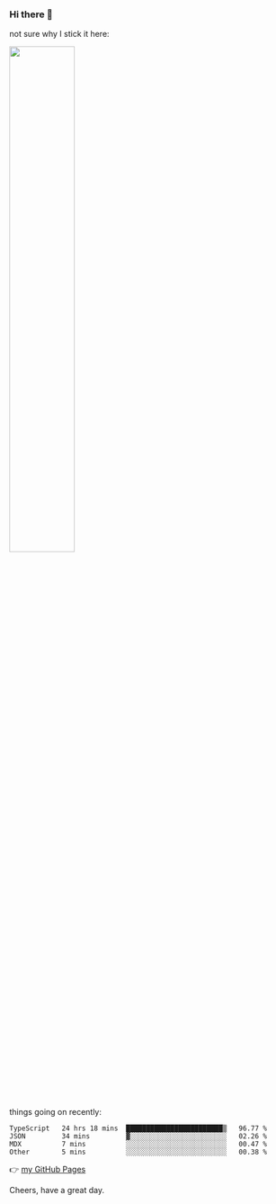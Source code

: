 ### Hi there 👋

not sure why I stick it here:

[<img width="48%" src="https://github-readme-stats.vercel.app/api?username=ykzhukian&show_icons=true&theme=dracula">](https://github.com/anuraghazra/github-readme-stats)


things going on recently:

<!--START_SECTION:waka-->

```text
TypeScript   24 hrs 18 mins  ████████████████████████▒   96.77 %
JSON         34 mins         ▓░░░░░░░░░░░░░░░░░░░░░░░░   02.26 %
MDX          7 mins          ░░░░░░░░░░░░░░░░░░░░░░░░░   00.47 %
Other        5 mins          ░░░░░░░░░░░░░░░░░░░░░░░░░   00.38 %
```

<!--END_SECTION:waka-->

👉 [my GitHub Pages](https://ykzhukian.github.io)

Cheers, have a great day.

